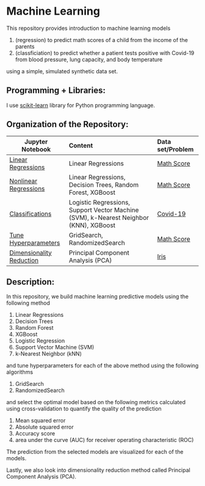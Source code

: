 # Machine Learning

This repository provides introduction to machine learning models 

1. (regression) to predict math scores of a child from the income of the parents 
2. (classficiation) to predict whether a patient tests positive with Covid-19 from blood pressure, lung capacity, and body temperature 

using a simple, simulated synthetic data set. 

## Programming + Libraries:
I use [scikit-learn](https://scikit-learn.org/) library for Python programming language.

## Organization of the Repository:

| Jupyter Notebook | Content | Data set/Problem | 
|---|:---|:---|
|  [Linear Regressions](https://github.com/minyoungrho/MachineLearning/blob/main/classnotes/LinearRegression.ipynb)  | Linear Regressions  |   [Math Score](https://github.com/minyoungrho/MachineLearning/blob/main/data/scores_synth.csv) |
| [Nonlinear Regressions](https://github.com/minyoungrho/MachineLearning/blob/main/classnotes/NonLinearRegression.ipynb)  | Linear Regressions, Decision Trees, Random Forest, XGBoost  |  [Math Score](https://github.com/minyoungrho/MachineLearning/blob/main/data/scores_synth.csv) |
| [Classifications](https://github.com/minyoungrho/MachineLearning/blob/main/classnotes/Classfication.ipynb)  | Logistic Regressions, Support Vector Machine (SVM), k-Nearest Neighbor (KNN), XGBoost  |  [Covid-19](https://github.com/minyoungrho/MachineLearning/blob/main/data/synth_covid.csv) |   
| [Tune Hyperparameters](https://github.com/minyoungrho/MachineLearning/blob/main/classnotes/Hyperparameters.ipynb)  | GridSearch, RandomizedSearch  |  [Math Score](https://github.com/minyoungrho/MachineLearning/blob/main/data/scores_synth.csv) |  
|  [Dimensionality Reduction](https://github.com/minyoungrho/MachineLearning/blob/main/classnotes/HighDimensionalVariables.ipynb)  | Principal Component Analysis (PCA)  | [Iris](https://archive.ics.uci.edu/ml/machine-learning-databases/iris/iris.data) |   


## Description:
In this repository, we build machine learning predictive models using the following method 

1. Linear Regressions
2. Decision Trees
3. Random Forest
4. XGBoost
5. Logistic Regression
6. Support Vector Machine (SVM)
7. k-Nearest Neighbor (kNN)

and tune hyperparameters for each of the above method using the following algorithms

1. GridSearch
2. RandomizedSearch

and select the optimal model based on the following metrics calculated using cross-validation to quantify the quality of the prediction

1. Mean squared error
2. Absolute squared error
3. Accuracy score
4. area under the curve (AUC) for receiver operating characteristic (ROC)

The prediction from the selected models are visualized for each of the models.

Lastly, we also look into dimensionality reduction method called Principal Component Analysis (PCA).

